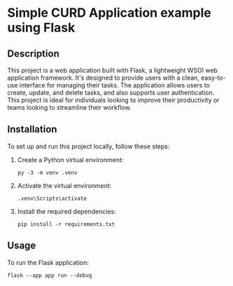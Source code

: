 # Simple CURD Application example using Flask

## Description

This project is a web application built with Flask, a lightweight WSGI web application framework. It's designed to provide users with a clean, easy-to-use interface for managing their tasks. The application allows users to create, update, and delete tasks, and also supports user authentication. This project is ideal for individuals looking to improve their productivity or teams looking to streamline their workflow.

## Installation

To set up and run this project locally, follow these steps:

1. Create a Python virtual environment:

   ```shell
   py -3 -m venv .venv
   ```

2. Activate the virtual environment:

   ```shell
   .venv\Scripts\activate
   ```

3. Install the required dependencies:
   ```shell
   pip install -r requirements.txt
   ```

## Usage

To run the Flask application:

```shell
flask --app app run --debug
```
